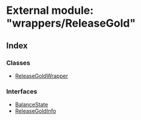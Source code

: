 # External module: "wrappers/ReleaseGold"

## Index

### Classes

* [ReleaseGoldWrapper](../classes/_wrappers_releasegold_.releasegoldwrapper.md)

### Interfaces

* [BalanceState](../interfaces/_wrappers_releasegold_.balancestate.md)
* [ReleaseGoldInfo](../interfaces/_wrappers_releasegold_.releasegoldinfo.md)
